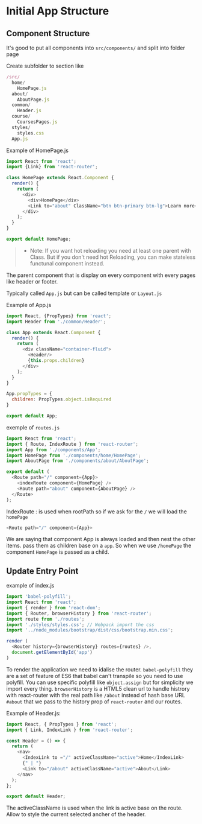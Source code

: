 # Initial App Structure

## Component Structure
It's good to put all components into `src/components/` and split into folder page

Create subfolder to section like
```js
/src/
  home/
    HomePage.js
  about/
    AboutPage.js
  common/
    Header.js
  course/
    CoursesPages.js
  styles/
    styles.css
  App.js
```

Example of HomePage.js
```js
import React from 'react';
import {Link} from 'react-router';

class HomePage extends React.Component {
  render() {
    return (
      <div>
        <div>HomePage</div>
        <Link to="about" ClassName="btn btn-primary btn-lg">Learn more</Link>
      </div>
    );
  }
}

export default HomePage;
```

> * Note: If you want hot reloading you need at least one parent with Class. But if you don't need hot Reloading, you can make stateless functunal component instead.

The parent component that is display on every component with every pages like header or footer.

Typically called `App.js` but can be called template or `Layout.js`

Example of App.js
```js
import React, {PropTypes} from 'react';
import Header from './common/Header';

class App extends React.Component {
  render() {
    return (
      <div className="container-fluid">
        <Header/>
        {this.props.children}
      </div>
    );
  }
}

App.propTypes = {
  children: PropTypes.object.isRequired
}

export default App;
```

exemple of `routes.js`
```js
import React from 'react';
import { Route, IndexRoute } from 'react-router';
import App from './components/App';
import HomePage from './components/home/HomePage';
import AboutPage from './components/about/AboutPage';

export default (
  <Route path="/" component={App}>
    <indexRoute component={HomePage} />
    <Route path="about" component={AboutPage} />
  </Route>
);
```
IndexRoute : is used when rootPath so if we ask for the `/` we will load the `homePage`

```js
<Route path="/" component={App}>
```
We are saying that component App is always loaded and then nest the other items. pass them as children base on a `app`. So when we use `/homePage` the component `HomePage` is passed as a child.

## Update Entry Point

example of index.js
```js
import 'babel-polyfill';
import React from 'react';
import { render } from 'react-dom';
import { Router, browserHistory } from 'react-router';
import route from './routes';
import './styles/styles.css'; // Webpack import the css
import '../node_modules/bootstrap/dist/css/bootstrap.min.css';

render (
  <Router history={browserHistory} routes={routes} />,
  document.getElementById('app')
)
```
To render the application we need to idalise the router.
`babel-polyfill` they are a set of feature of ES6 that babel can't transpile so you need to use polyfill. You can use specific polyfill like `object.assign` but for simplicity we import every thing. `browserHistory` is a HTML5 clean url to handle histrory with react-router with the real path like `/about` instead of hash base URL `#about` that we pass to the history prop of `react-router` and our routes.


Example of Header.js:
```js
import React, { PropTypes } from 'react';
import { Link, IndexLink } from 'react-router';

const Header = () => {
  return (
    <nav>
      <IndexLink to ="/" activeClassName="active">Home</IndexLink>
      {" | "}
      <Link to="/about" activeClassName="active">About</Link>
    </nav>
  );
};

export default Header;
```
The activeClassName is used when the link is active base on the route. Allow to style the current selected ancher of the header.
